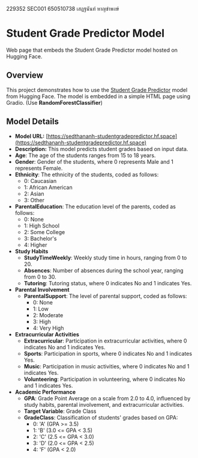 229352 SEC001
650510738 เสฎฐนันท์ หาญขำพงษ์

# Student Grade Predictor Model

Web page that embeds the Student Grade Predictor model hosted on Hugging Face.

## Overview

This project demonstrates how to use the [Student Grade Predictor](https://sedthananh-studentgradepredictor.hf.space) model from Hugging Face. The model is embedded in a simple HTML page using Gradio. (Use  **RandomForestClassifier**)

## Model Details

- **Model URL:** [https://sedthananh-studentgradepredictor.hf.space](https://sedthananh-studentgradepredictor.hf.space)
- **Description:** This model predicts student grades based on input data.
- **Age**: The age of the students ranges from 15 to 18 years.
- **Gender**: Gender of the students, where 0 represents Male and 1 represents Female.
- **Ethnicity**: The ethnicity of the students, coded as follows:
    - 0: Caucasian
    - 1: African American
    - 2: Asian
    - 3: Other
- **ParentalEducation**: The education level of the parents, coded as follows:
    - 0: None
    - 1: High School
    - 2: Some College
    - 3: Bachelor's
    - 4: Higher
- **Study Habits**
    - **StudyTimeWeekly**: Weekly study time in hours, ranging from 0 to 20.
    - **Absences**: Number of absences during the school year, ranging from 0 to 30.
    - **Tutoring**: Tutoring status, where 0 indicates No and 1 indicates Yes.
- **Parental Involvement**
    - **ParentalSupport**: The level of parental support, coded as follows:
        - 0: None
        - 1: Low
        - 2: Moderate
        - 3: High
        - 4: Very High
- **Extracurricular Activities**
    - **Extracurricular**: Participation in extracurricular activities, where 0 indicates No and 1 indicates Yes.
    - **Sports**: Participation in sports, where 0 indicates No and 1 indicates Yes.
    - **Music**: Participation in music activities, where 0 indicates No and 1 indicates Yes.
    - **Volunteering**: Participation in volunteering, where 0 indicates No and 1 indicates Yes.
- **Academic Performance**
    - **GPA**: Grade Point Average on a scale from 2.0 to 4.0, influenced by study habits, parental involvement, and extracurricular activities.
    - **Target Variable**: Grade Class
    - **GradeClass**: Classification of students' grades based on GPA:
        - 0: 'A' (GPA >= 3.5)
        - 1: 'B' (3.0 <= GPA < 3.5)
        - 2: 'C' (2.5 <= GPA < 3.0)
        - 3: 'D' (2.0 <= GPA < 2.5)
        - 4: 'F' (GPA < 2.0)

